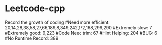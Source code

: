 # Leetcode-cpp
Record the growth of coding
#Need more efficient: 20,14,28,38,58,27,66,189,8,349,242,172,168,299,290
#Extremely slow: 7
#Extremely good: 9,223
#Code Need trim: 67
#Hint Helping: 204
#BUG: 6
#No Runtime Record: 389
